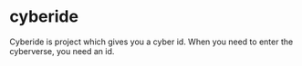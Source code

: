 # cyberide
Cyberide is project which gives you a cyber id. When you need to enter the cyberverse, you need an id.
